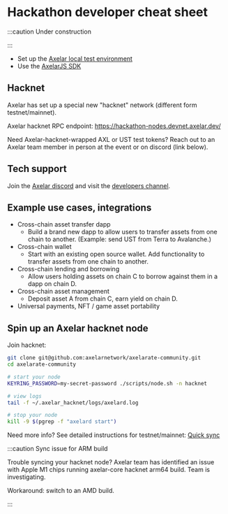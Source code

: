# Hackathon developer cheat sheet

:::caution Under construction

:::

- Set up the [Axelar local test environment](local.md)
- Use the [AxelarJS SDK](sdk.md)

## Hacknet

Axelar has set up a special new "hacknet" network (different form testnet/mainnet).

Axelar hacknet RPC endpoint: https://hackathon-nodes.devnet.axelar.dev/

Need Axelar-hacknet-wrapped AXL or UST test tokens? Reach out to an Axelar team member in person at the event or on discord (link below).

## Tech support

Join the [Axelar discord](https://discord.gg/aRZ3Ra6f7D) and visit the [developers channel](https://discord.com/channels/770814806105128977/955655587260170272).

## Example use cases, integrations

- Cross-chain asset transfer dapp
  - Build a brand new dapp to allow users to transfer assets from one chain to another. (Example: send UST from Terra to Avalanche.)
- Cross-chain wallet
  - Start with an existing open source wallet. Add functionality to transfer assets from one chain to another.
- Cross-chain lending and borrowing
  - Allow users holding assets on chain C to borrow against them in a dapp on chain D.
- Cross-chain asset management
  - Deposit asset A from chain C, earn yield on chain D.
- Universal payments, NFT / game asset portability

## Spin up an Axelar hacknet node

Join hacknet:

```bash
git clone git@github.com:axelarnetwork/axelarate-community.git
cd axelarate-community

# start your node
KEYRING_PASSWORD=my-secret-password ./scripts/node.sh -n hacknet

# view logs
tail -f ~/.axelar_hacknet/logs/axelard.log

# stop your node
kill -9 $(pgrep -f "axelard start")
```

Need more info? See detailed instructions for testnet/mainnet: [Quick sync](../node/join.md)

:::caution Sync issue for ARM build

Trouble syncing your hacknet node? Axelar team has identified an issue with Apple M1 chips running axelar-core hacknet arm64 build. Team is investigating.

Workaround: switch to an AMD build.

:::
